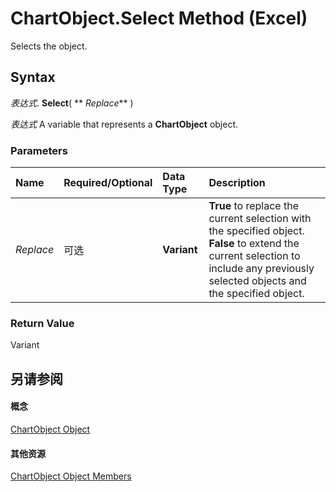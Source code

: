 
# ChartObject.Select Method (Excel)

Selects the object.


## Syntax

 _表达式_. **Select**( ** _Replace_** )

 _表达式_ A variable that represents a **ChartObject** object.


### Parameters



|**Name**|**Required/Optional**|**Data Type**|**Description**|
|:-----|:-----|:-----|:-----|
| _Replace_|可选|**Variant**|**True** to replace the current selection with the specified object. **False** to extend the current selection to include any previously selected objects and the specified object.|

### Return Value

Variant


## 另请参阅


#### 概念


[ChartObject Object](b546e6f2-7ac6-2dea-eba2-f98f68f3df65.md)
#### 其他资源


[ChartObject Object Members](http://msdn.microsoft.com/library/b53f82f3-1144-b471-cacc-28bbbc493eba%28Office.15%29.aspx)